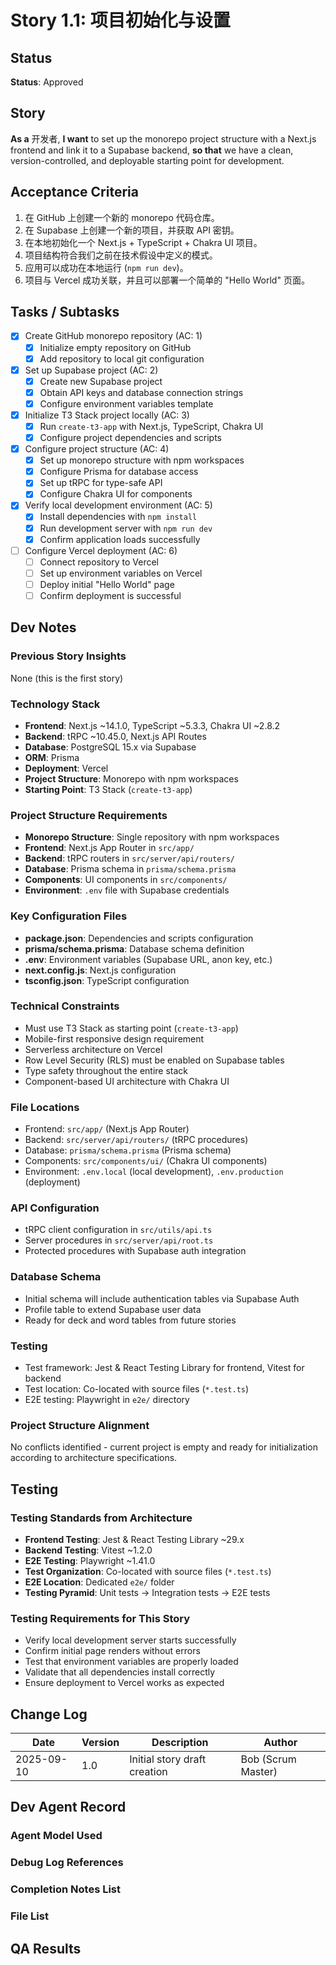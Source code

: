 # <!-- Powered by BMAD™ Core -->

# Story 1.1: 项目初始化与设置

## Status

**Status**: Approved

## Story

**As a** 开发者,
**I want** to set up the monorepo project structure with a Next.js frontend and link it to a Supabase backend,
**so that** we have a clean, version-controlled, and deployable starting point for development.

## Acceptance Criteria

1.  在 GitHub 上创建一个新的 monorepo 代码仓库。
2.  在 Supabase 上创建一个新的项目，并获取 API 密钥。
3.  在本地初始化一个 Next.js + TypeScript + Chakra UI 项目。
4.  项目结构符合我们之前在技术假设中定义的模式。
5.  应用可以成功在本地运行 (`npm run dev`)。
6.  项目与 Vercel 成功关联，并且可以部署一个简单的 "Hello World" 页面。

## Tasks / Subtasks

- [x] Create GitHub monorepo repository (AC: 1)
  - [x] Initialize empty repository on GitHub
  - [x] Add repository to local git configuration
- [x] Set up Supabase project (AC: 2)
  - [x] Create new Supabase project
  - [x] Obtain API keys and database connection strings
  - [x] Configure environment variables template
- [x] Initialize T3 Stack project locally (AC: 3)
  - [x] Run `create-t3-app` with Next.js, TypeScript, Chakra UI
  - [x] Configure project dependencies and scripts
- [x] Configure project structure (AC: 4)
  - [x] Set up monorepo structure with npm workspaces
  - [x] Configure Prisma for database access
  - [x] Set up tRPC for type-safe API
  - [x] Configure Chakra UI for components
- [x] Verify local development environment (AC: 5)
  - [x] Install dependencies with `npm install`
  - [x] Run development server with `npm run dev`
  - [x] Confirm application loads successfully
- [ ] Configure Vercel deployment (AC: 6)
  - [ ] Connect repository to Vercel
  - [ ] Set up environment variables on Vercel
  - [ ] Deploy initial "Hello World" page
  - [ ] Confirm deployment is successful

## Dev Notes

### Previous Story Insights
None (this is the first story)

### Technology Stack
- **Frontend**: Next.js ~14.1.0, TypeScript ~5.3.3, Chakra UI ~2.8.2
- **Backend**: tRPC ~10.45.0, Next.js API Routes
- **Database**: PostgreSQL 15.x via Supabase
- **ORM**: Prisma
- **Deployment**: Vercel
- **Project Structure**: Monorepo with npm workspaces
- **Starting Point**: T3 Stack (`create-t3-app`)

### Project Structure Requirements
- **Monorepo Structure**: Single repository with npm workspaces
- **Frontend**: Next.js App Router in `src/app/`
- **Backend**: tRPC routers in `src/server/api/routers/`
- **Database**: Prisma schema in `prisma/schema.prisma`
- **Components**: UI components in `src/components/`
- **Environment**: `.env` file with Supabase credentials

### Key Configuration Files
- **package.json**: Dependencies and scripts configuration
- **prisma/schema.prisma**: Database schema definition
- **.env**: Environment variables (Supabase URL, anon key, etc.)
- **next.config.js**: Next.js configuration
- **tsconfig.json**: TypeScript configuration

### Technical Constraints
- Must use T3 Stack as starting point (`create-t3-app`)
- Mobile-first responsive design requirement
- Serverless architecture on Vercel
- Row Level Security (RLS) must be enabled on Supabase tables
- Type safety throughout the entire stack
- Component-based UI architecture with Chakra UI

### File Locations
- Frontend: `src/app/` (Next.js App Router)
- Backend: `src/server/api/routers/` (tRPC procedures)
- Database: `prisma/schema.prisma` (Prisma schema)
- Components: `src/components/ui/` (Chakra UI components)
- Environment: `.env.local` (local development), `.env.production` (deployment)

### API Configuration
- tRPC client configuration in `src/utils/api.ts`
- Server procedures in `src/server/api/root.ts`
- Protected procedures with Supabase auth integration

### Database Schema
- Initial schema will include authentication tables via Supabase Auth
- Profile table to extend Supabase user data
- Ready for deck and word tables from future stories

### Testing
- Test framework: Jest & React Testing Library for frontend, Vitest for backend
- Test location: Co-located with source files (`*.test.ts`)
- E2E testing: Playwright in `e2e/` directory

### Project Structure Alignment
No conflicts identified - current project is empty and ready for initialization according to architecture specifications.

## Testing

### Testing Standards from Architecture
- **Frontend Testing**: Jest & React Testing Library ~29.x
- **Backend Testing**: Vitest ~1.2.0  
- **E2E Testing**: Playwright ~1.41.0
- **Test Organization**: Co-located with source files (`*.test.ts`)
- **E2E Location**: Dedicated `e2e/` folder
- **Testing Pyramid**: Unit tests → Integration tests → E2E tests

### Testing Requirements for This Story
- Verify local development server starts successfully
- Confirm initial page renders without errors
- Test that environment variables are properly loaded
- Validate that all dependencies install correctly
- Ensure deployment to Vercel works as expected

## Change Log

| Date | Version | Description | Author |
| --- | --- | --- | --- |
| 2025-09-10 | 1.0 | Initial story draft creation | Bob (Scrum Master) |

## Dev Agent Record

### Agent Model Used

### Debug Log References

### Completion Notes List

### File List

## QA Results